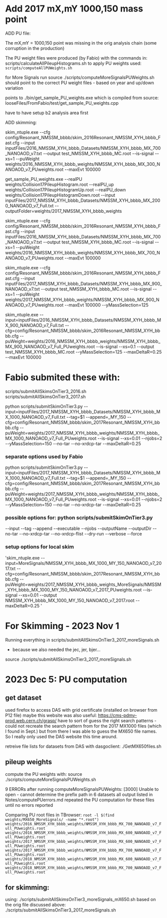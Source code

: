 # Add 2017 mX,mY 1000,150 mass point

ADD PU file:

The mX,mY = 1000,150 point was missing in the orig analysis chain (some corruption in the production)

The PU weight files were produced (by Fabio) with the commands in:
scripts/calculateAllPileupHistograms.sh
to apply PU weights used: `scripts/computeAllPUWeights.sh`

for More Signals run
source ./scripts/computeMoreSignalsPUWeights.sh
should point to the correct PU weight files - based on year and up/down variation

points to
./bin/get_sample_PU_weights.exe
which is compiled from source:
looseFiles/FromFabio/test/get_sample_PU_weights.cpp

have to have setup b2 analysis area first

ADD skimming:

skim_ntuple.exe --cfg config/Resonant_NMSSM_bbbb/skim_2016Resonant_NMSSM_XYH_bbbb_Fast.cfg --input inputFiles/2016_NMSSM_XYH_bbbb_Datasets/NMSSM_XYH_bbbb_MX_700_NANOAOD_v7.txt --output test_NMSSM_XYH_bbbb_MC.root --is-signal --xs=1 --puWeight weights/2016_NMSSM_XYH_bbbb_weights/NMSSM_XYH_bbbb_MX_300_NANOAOD_v7_PUweights.root --maxEvt 100000

get_sample_PU_weights.exe --realPU weights/Collision17PileupHistogram.root --realPU_up weights/Collision17PileupHistogramUp.root --realPU_down weights/Collision17PileupHistogramDown.root --input inputFiles/2017_NMSSM_XYH_bbbb_Datasets/NMSSM_XYH_bbbb_MX_2000_NANOAOD_v7_Full.txt  --outputFolder=weights/2017_NMSSM_XYH_bbbb_weights

skim_ntuple.exe --cfg config/Resonant_NMSSM_bbbb/skim_2016Resonant_NMSSM_XYH_bbbb_Fast.cfg --input inputFiles/2016_NMSSM_XYH_bbbb_Datasets/NMSSM_XYH_bbbb_MX_700_NANOAOD_v7.txt --output test_NMSSM_XYH_bbbb_MC.root --is-signal --xs=1 --puWeight weights/2016_NMSSM_XYH_bbbb_weights/NMSSM_XYH_bbbb_MX_700_NANOAOD_v7_PUweights.root --maxEvt 100000

skim_ntuple.exe --cfg config/Resonant_NMSSM_bbbb/skim_2016Resonant_NMSSM_XYH_bbbb_Fast.cfg --input inputFiles/2017_NMSSM_XYH_bbbb_Datasets/NMSSM_XYH_bbbb_MX_900_NANOAOD_v7.txt --output test_NMSSM_XYH_bbbb_MC.root --is-signal --xs=1 --puWeight weights/2017_NMSSM_XYH_bbbb_weights/NMSSM_XYH_bbbb_MX_900_NANOAOD_v7_PUweights.root --maxEvt 100000 --yMassSelection=125

skim_ntuple.exe --input=inputFiles/2016_NMSSM_XYH_bbbb_Datasets/NMSSM_XYH_bbbb_MX_900_NANOAOD_v7_Full.txt   --cfg=config/Resonant_NMSSM_bbbb/skim_2016Resonant_NMSSM_XYH_bbbb.cfg  --puWeight=weights/2016_NMSSM_XYH_bbbb_weights/NMSSM_XYH_bbbb_MX_900_NANOAOD_v7_Full_PUweights.root  --is-signal --xs=0.1   --output test_NMSSM_XYH_bbbb_MC.root --yMassSelection=125  --maxDeltaR=0.25 --maxEvt 100000


# Fabio submited these with:

scripts/submitAllSkimsOnTier3_2016.sh
scripts/submitAllSkimsOnTier3_2017.sh

python scripts/submitSkimOnTier3.py --input=inputFiles/2017_NMSSM_XYH_bbbb_Datasets/NMSSM_XYH_bbbb_MX_1000_NANOAOD_v7_Full.txt  --tag=$1 --append=_MY_150  --cfg=config/Resonant_NMSSM_bbbb/skim_2017Resonant_NMSSM_XYH_bbbb.cfg  --puWeight=weights/2017_NMSSM_XYH_bbbb_weights/NMSSM_XYH_bbbb_MX_1000_NANOAOD_v7_Full_PUweights.root --is-signal --xs=0.01  --njobs=2 --yMassSelection=150  --no-tar --no-xrdcp-tar --maxDeltaR=0.25

### separate options used by Fabio
python scripts/submitSkimOnTier3.py
    --input=inputFiles/2017_NMSSM_XYH_bbbb_Datasets/NMSSM_XYH_bbbb_MX_1000_NANOAOD_v7_Full.txt
    --tag=$1
    --append=_MY_150
    --cfg=config/Resonant_NMSSM_bbbb/skim_2017Resonant_NMSSM_XYH_bbbb.cfg
    --puWeight=weights/2017_NMSSM_XYH_bbbb_weights/NMSSM_XYH_bbbb_MX_1000_NANOAOD_v7_Full_PUweights.root
    --is-signal
    --xs=0.01
    --njobs=2
    --yMassSelection=150
    --no-tar
    --no-xrdcp-tar
    --maxDeltaR=0.25

### possible options for: python scripts/submitSkimOnTier3.py
--input
--tag
--append
--executable
--njobs
--outputName
--outputDir
--no-tar
--no-xrdcp-tar
--no-xrdcp-flist
--dry-run
--verbose
--force


### setup options for local skim
'skim_ntuple.exe
    --input=MoreSignals/NMSSM_XYH_bbbb_MX_1000_MY_150_NANOAOD_v7_2017.txt
    --cfg=config/Resonant_NMSSM_bbbb/skim_2017Resonant_NMSSM_XYH_bbbb.cfg
    --puWeight=weights/2017_NMSSM_XYH_bbbb_weights_MoreSignals/NMSSM_XYH_bbbb_MX_1000_MY_150_NANOAOD_v7_2017_PUweights.root
    --is-signal
    --xs=0.01
    --output NMSSM_XYH_bbbb_MX_1000_MY_150_NANOAOD_v7_2017.root
    --maxDeltaR=0.25
'

# For Skimming - 2023 Nov 1
Running everything in scripts/submitAllSkimsOnTier3_2017_moreSignals.sh
- because we also needed the jec, jer, bjer...

source ./scripts/submitAllSkimsOnTier3_2017_moreSignals.sh

# 2023 Dec 5: PU computation

## get dataset

used firefox to access DAS with grid certificate (installed on browser from P12 file)
maybe this website was also useful:
https://cms-pdmv-prod.web.cern.ch/grasp/
have to sort of guess the right search patterns - could not recreate the search
pattern from for the 2017 MX1000 files (which I found in Sept.) but from there
I was able to guess the MX650 file names. So I really only used the DAS website
this time around.

retreive file lists for datasets from DAS with dasgoclient:
./GetMX650files.sh

## pileup weights

compute the PU weights with:
source ./scripts/computeMoreSignalsPUWeights.sh

9 ERRORs after running computeMoreSignalsPUWeights:
    [3000] Unable to open - cannot determine the prefix path
    in 6 datasets
    all output listed in Notes/computePUerrors.md
    repeated the PU computation for these files until no errors reported


Comparing PU root files in TBrowser:
`root -l $(find weights/MX650_MoreSignals/ -name "*.root") weights/2016_NMSSM_XYH_bbbb_weights/NMSSM_XYH_bbbb_MX_700_NANOAOD_v7_Full_PUweights.root weights/2016_NMSSM_XYH_bbbb_weights/NMSSM_XYH_bbbb_MX_600_NANOAOD_v7_Full_PUweights.root weights/2017_NMSSM_XYH_bbbb_weights/NMSSM_XYH_bbbb_MX_600_NANOAOD_v7_Full_PUweights.root weights/2017_NMSSM_XYH_bbbb_weights/NMSSM_XYH_bbbb_MX_700_NANOAOD_v7_Full_PUweights.root weights/2018_NMSSM_XYH_bbbb_weights/NMSSM_XYH_bbbb_MX_600_NANOAOD_v7_Full_PUweights.root weights/2018_NMSSM_XYH_bbbb_weights/NMSSM_XYH_bbbb_MX_700_NANOAOD_v7_Full_PUweights.root`

## for skimming:

using:
./scripts/submitAllSkimsOnTier3_moreSignals_mX650.sh
based on the orig file discussed above:
./scripts/submitAllSkimsOnTier3_2017_moreSignals.sh

